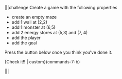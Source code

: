 |||challenge
Create a game with the following properties

- create an empty maze
- add 1 wall at (2,2) 
- add 1 monster at (6,5)
- add 2 energy stores at (5,3) and (7, 4)
- add the player
- add the goal

Press the button below once you think you've done it.

{Check it!! | custom}(commands-7-b)

|||